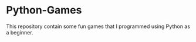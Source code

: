 # Python-Games
This repository contain some fun games that I programmed using Python as a beginner.
